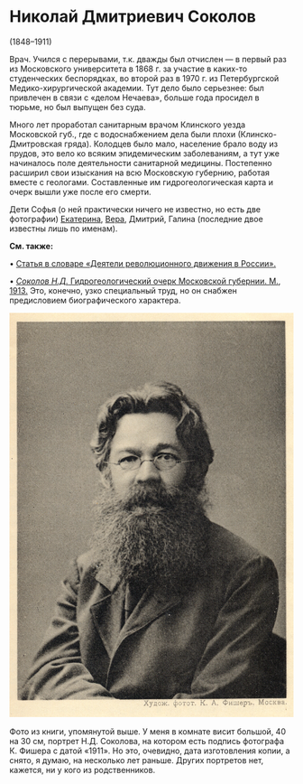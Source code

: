 # Николай Дмитриевич Соколов
(1848–1911)

Врач. Учился с перерывами, т.к. дважды был отчислен — в первый раз из Московского университета в 1868 г. за участие в каких-то студенческих беспорядках, во второй раз в 1970 г. из Петербургской Медико-хирургической академии. Тут дело было серьезнее: был привлечен в связи с «делом Нечаева», больше года просидел в тюрьме, но был выпущен без суда.

Много лет проработал санитарным врачом Клинского уезда Московской губ., где с водоснабжением дела были плохи (Клинско-Дмитровская гряда). Колодцев было мало, население брало воду из прудов, это вело ко всяким эпидемическим заболеваниям, а тут уже начиналось поле деятельности санитарной медицины. Постепенно расширил свои изыскания на всю Московскую губернию, работая вместе с геологами. Составленные им гидрогеологическая карта и очерк вышли уже после его смерти.

Дети Софья (о ней практически ничего не известно, но есть две фотографии) [Екатерина](ENS.md), [Вера](VNO.md), Дмитрий, Галина (последние двое известны лишь по именам).

**См. также:**

• [Статья в словаре «Деятели революционного движения в России».](https://slovari.yandex.ru/%D1%81%D0%BE%D0%BA%D0%BE%D0%BB%D0%BE%D0%B2%20%D0%BD%D0%B8%D0%BA%D0%BE%D0%BB%D0%B0%D0%B9%20%D0%B4%D0%BC%D0%B8%D1%82%D1%80%D0%B8%D0%B5%D0%B2%D0%B8%D1%87/%D0%A0%D0%B5%D0%B2%D0%BE%D0%BB%D1%8E%D1%86%D0%B8%D0%BE%D0%BD%D0%B5%D1%80%D1%8B/%D0%A1%D0%BE%D0%BA%D0%BE%D0%BB%D0%BE%D0%B2%20%D0%9D%D0%B8%D0%BA%D0%BE%D0%BB%D0%B0%D0%B9%20%D0%94%D0%BC%D0%B8%D1%82%D1%80%D0%B8%D0%B5%D0%B2%D0%B8%D1%87/)

• [*Соколов Н.Д.* Гидрогеологический очерк Московской губернии. М., 1913.](http://www.etomesto.ru/map/moscow/gidrogeolog/gidrologiya-sokolov.pdf) Это, конечно, узко специальный труд, но он снабжен предисловием биографического характера.

![](img/NDS.jpg)

Фото из книги, упомянутой выше. У меня в комнате висит большой, 40 на 30 см, портрет Н.Д. Соколова, на котором есть подпись фотографа К. Фишера с датой «1911». Но это, очевидно, дата изготовления копии, а снято, я думаю, на несколько лет раньше. Других портретов нет, кажется, ни у кого из родственников.